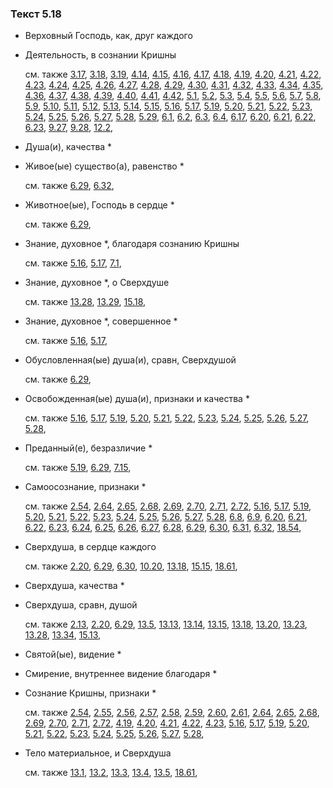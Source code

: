 ### Текст 5.18
	
- Верховный Господь, как, друг каждого

	
- Деятельность, в сознании Кришны

	см. также  [3.17](../03/0317.md),  [3.18](../03/0318.md),  [3.19](../03/0319.md),  [4.14](../04/0414.md),  [4.15](../04/0415.md),  [4.16](../04/0416.md),  [4.17](../04/0417.md),  [4.18](../04/0418.md),  [4.19](../04/0419.md),  [4.20](../04/0420.md),  [4.21](../04/0421.md),  [4.22](../04/0422.md),  [4.23](../04/0423.md),  [4.24](../04/0424.md),  [4.25](../04/0425.md),  [4.26](../04/0426.md),  [4.27](../04/0427.md),  [4.28](../04/0428.md),  [4.29](../04/0429.md),  [4.30](../04/0430.md),  [4.31](../04/0431.md),  [4.32](../04/0432.md),  [4.33](../04/0433.md),  [4.34](../04/0434.md),  [4.35](../04/0435.md),  [4.36](../04/0436.md),  [4.37](../04/0437.md),  [4.38](../04/0438.md),  [4.39](../04/0439.md),  [4.40](../04/0440.md),  [4.41](../04/0441.md),  [4.42](../04/0442.md),  [5.1](../05/0501.md),  [5.2](../05/0502.md),  [5.3](../05/0503.md),  [5.4](../05/0504.md),  [5.5](../05/0505.md),  [5.6](../05/0506.md),  [5.7](../05/0507.md),  [5.8](../05/0508.md),  [5.9](../05/0509.md),  [5.10](../05/0510.md),  [5.11](../05/0511.md),  [5.12](../05/0512.md),  [5.13](../05/0513.md),  [5.14](../05/0514.md),  [5.15](../05/0515.md),  [5.16](../05/0516.md),  [5.17](../05/0517.md),  [5.19](../05/0519.md),  [5.20](../05/0520.md),  [5.21](../05/0521.md),  [5.22](../05/0522.md),  [5.23](../05/0523.md),  [5.24](../05/0524.md),  [5.25](../05/0525.md),  [5.26](../05/0526.md),  [5.27](../05/0527.md),  [5.28](../05/0528.md),  [5.29](../05/0529.md),  [6.1](../06/0601.md),  [6.2](../06/0602.md),  [6.3](../06/0603.md),  [6.4](../06/0604.md),  [6.17](../06/0617.md),  [6.20](../06/0620.md),  [6.21](../06/0621.md),  [6.22](../06/0622.md),  [6.23](../06/0623.md),  [9.27](../09/0927.md),  [9.28](../09/0928.md),  [12.2](../12/1202.md), 
	
- Душа(и), качества \*

	
- Живое(ые) существо(а), равенство \*

	см. также  [6.29](../06/0629.md),  [6.32](../06/0632.md), 
	
- Животное(ые), Господь в сердце \*

	см. также  [6.29](../06/0629.md), 
	
- Знание, духовное \*, благодаря сознанию Кришны

	см. также  [5.16](../05/0516.md),  [5.17](../05/0517.md),  [7.1](../07/0701.md), 
	
- Знание, духовное \*, о Сверхдуше

	см. также  [13.28](../13/1328.md),  [13.29](../13/1329.md),  [15.18](../15/1518.md), 
	
- Знание, духовное \*, совершенное \*

	см. также  [5.16](../05/0516.md),  [5.17](../05/0517.md), 
	
- Обусловленная(ые) душа(и), сравн, Сверхдушой

	см. также  [6.29](../06/0629.md), 
	
- Освобожденная(ые) душа(и), признаки и качества \*

	см. также  [5.16](../05/0516.md),  [5.17](../05/0517.md),  [5.19](../05/0519.md),  [5.20](../05/0520.md),  [5.21](../05/0521.md),  [5.22](../05/0522.md),  [5.23](../05/0523.md),  [5.24](../05/0524.md),  [5.25](../05/0525.md),  [5.26](../05/0526.md),  [5.27](../05/0527.md),  [5.28](../05/0528.md), 
	
- Преданный(е), безразличие \*

	см. также  [5.19](../05/0519.md),  [6.29](../06/0629.md),  [7.15](../07/0715.md), 
	
- Самоосознание, признаки \*

	см. также  [2.54](../02/0254.md),  [2.64](../02/0264.md),  [2.65](../02/0265.md),  [2.68](../02/0268.md),  [2.69](../02/0269.md),  [2.70](../02/0270.md),  [2.71](../02/0271.md),  [2.72](../02/0272.md),  [5.16](../05/0516.md),  [5.17](../05/0517.md),  [5.19](../05/0519.md),  [5.20](../05/0520.md),  [5.21](../05/0521.md),  [5.22](../05/0522.md),  [5.23](../05/0523.md),  [5.24](../05/0524.md),  [5.25](../05/0525.md),  [5.26](../05/0526.md),  [5.27](../05/0527.md),  [5.28](../05/0528.md),  [6.8](../06/0608.md),  [6.9](../06/0609.md),  [6.20](../06/0620.md),  [6.21](../06/0621.md),  [6.22](../06/0622.md),  [6.23](../06/0623.md),  [6.24](../06/0624.md),  [6.25](../06/0625.md),  [6.26](../06/0626.md),  [6.27](../06/0627.md),  [6.28](../06/0628.md),  [6.29](../06/0629.md),  [6.30](../06/0630.md),  [6.31](../06/0631.md),  [6.32](../06/0632.md),  [18.54](../18/1854.md), 
	
- Сверхдуша, в сердце каждого

	см. также  [2.20](../02/0220.md),  [6.29](../06/0629.md),  [6.30](../06/0630.md),  [10.20](../10/1020.md),  [13.18](../13/1318.md),  [15.15](../15/1515.md),  [18.61](../18/1861.md), 
	
- Сверхдуша, качества \*

	
- Сверхдуша, сравн, душой

	см. также  [2.13](../02/0213.md),  [2.20](../02/0220.md),  [6.29](../06/0629.md),  [13.5](../13/1305.md),  [13.13](../13/1313.md),  [13.14](../13/1314.md),  [13.15](../13/1315.md),  [13.18](../13/1318.md),  [13.20](../13/1320.md),  [13.23](../13/1323.md),  [13.28](../13/1328.md),  [13.34](../13/1334.md),  [15.13](../15/1513.md), 
	
- Святой(ые), видение \*

	
- Смирение, внутреннее видение благодаря \*

	
- Сознание Кришны, признаки \*

	см. также  [2.54](../02/0254.md),  [2.55](../02/0255.md),  [2.56](../02/0256.md),  [2.57](../02/0257.md),  [2.58](../02/0258.md),  [2.59](../02/0259.md),  [2.60](../02/0260.md),  [2.61](../02/0261.md),  [2.64](../02/0264.md),  [2.65](../02/0265.md),  [2.68](../02/0268.md),  [2.69](../02/0269.md),  [2.70](../02/0270.md),  [2.71](../02/0271.md),  [2.72](../02/0272.md),  [4.19](../04/0419.md),  [4.20](../04/0420.md),  [4.21](../04/0421.md),  [4.22](../04/0422.md),  [4.23](../04/0423.md),  [5.16](../05/0516.md),  [5.17](../05/0517.md),  [5.19](../05/0519.md),  [5.20](../05/0520.md),  [5.21](../05/0521.md),  [5.22](../05/0522.md),  [5.23](../05/0523.md),  [5.24](../05/0524.md),  [5.25](../05/0525.md),  [5.26](../05/0526.md),  [5.27](../05/0527.md),  [5.28](../05/0528.md), 
	
- Тело материальное, и Сверхдуша

	см. также  [13.1](../13/1301.md),  [13.2](../13/1302.md),  [13.3](../13/1303.md),  [13.4](../13/1304.md),  [13.5](../13/1305.md),  [18.61](../18/1861.md), 
